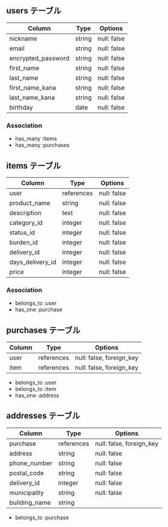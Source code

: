## users テーブル

| Column             | Type   | Options     |
| ------------------ | ------ | ----------- |
| nickname           | string | null: false |
| email              | string | null: false |
| encrypted_password | string | null: false |
| first_name         | string | null: false |
| last_name          | string | null: false |
| first_name_kana    | string | null: false |
| last_name_kana     | string | null: false |
| birthday           | date   | null: false |


### Association
- has_many :items
- has_many :purchases


## items テーブル

| Column           | Type       | Options                        |
| ---------------- | ---------- | ------------------------------ |
| user             | references | null: false                    |
| product_name     | string     | null: false                    |
| description      | text       | null: false                    |
| category_id      | integer    | null: false                    |
| status_id        | integer    | null: false                    |
| burden_id        | integer    | null: false                    |
| delivery_id      | integer    | null: false                    |
| days_delivery_id | integer    | null: false                    |
| price            | integer    | null: false                    |

### Association
- belongs_to :user
- has_one :purchase



## purchases テーブル

| Column     | Type        | Options                        |
| ---------- | ----------- | ------------------------------ |
| user       | references  | null: false, foreign_key       |
| item       | references  | null: false, foreign_key       |

- belongs_to :user
- belongs_to :item
- has_one :address

## addresses テーブル

| Column        | Type       | Options                        |
| ------------- | ---------- | ------------------------------ |
| purchase      | references | null: false, foreign_key       |
| address       | string     | null: false                    |
| phone_number  | string     | null: false                    |
| postal_code   | string     | null: false                    |
| delivery_id   | integer    | null: false                    |
| municipality  | string     | null: false                    |
| building_name | string     |                                |

- belongs_to :purchase